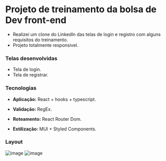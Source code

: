 # Projeto de treinamento da bolsa de Dev front-end
- Realizei um clone do LinkedIn das telas de login e registro com alguns requisitos do treinamento.
- Projeto totalmente responsivel.
### Telas desenvolvidas 
- Tela de login.
- Tela de registrar.
### Tecnologias

- **Aplicação:** React + hooks + typescript.

-   **Validação:** RegEx.

- **Roteamento:** React Router Dom.

- **Estilização:** MUI + Styled Components.
### Layout 
<img src="https://media.discordapp.net/attachments/867480197598281803/1051276314155425934/image.png?width=863&height=408" alt="image">
<img src="https://media.discordapp.net/attachments/867480197598281803/1051278430777385081/image.png?width=609&height=408" alt="image">
